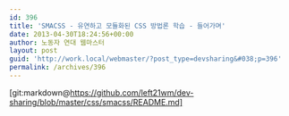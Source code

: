 ```yaml
---
id: 396
title: 'SMACSS - 유연하고 모듈화된 CSS 방법론 학습 - 들어가며'
date: 2013-04-30T18:24:56+00:00
author: 노동자 연대 웹마스터
layout: post
guid: 'http://work.local/webmaster/?post_type=devsharing&#038;p=396'
permalink: /archives/396
---
```

[git:markdown@https://github.com/left21wm/dev-sharing/blob/master/css/smacss/README.md]